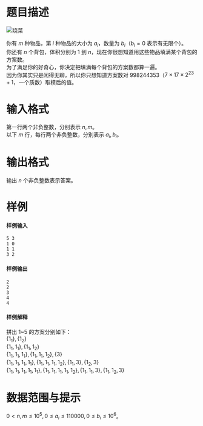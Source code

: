 
# 题目描述

![烧菜](/source/loj/556/img/aHR0cHM6Ly9pbWcuNTFub2QuY29tL3VwbG9hZC8wMDBGQzQ0RC8wOEQ1NzMxRjZBNzRENzIwMDAwMDAwMDAwMDAwMDA3Qy5wbmc=.png)

你有 $m$ 种物品，第 $i$ 种物品的大小为 $a_i$，数量为 $b_i$（$b_i=0$ 表示有无限个）。  
你还有 $n$ 个背包，体积分别为 $1$ 到 $n$，现在你很想知道用这些物品填满某个背包的方案数。  
为了满足你的好奇心，你决定把填满每个背包的方案数都算一遍。  
因为你其实只是闲得无聊，所以你只想知道方案数对 $998244353$（$7\times 17\times 2^{23}+1$，一个质数）取模后的值。  

# 输入格式

第一行两个非负整数，分别表示 $n,m$。  
以下 $m$ 行，每行两个非负整数，分别表示 $a_i,b_i$。

# 输出格式

输出 $n$ 个非负整数表示答案。

# 样例

#### 样例输入

```plain
5 3
1 0
1 1
3 2
```

#### 样例输出

```plain
2
2
3
4
4
```

#### 样例解释

拼出 $1$~$5$ 的方案分别如下：  
$\{1_1\},\{1_2\}$  
$\{1_1,1_1\},\{1_1,1_2\}$  
$\{1_1,1_1,1_1\},\{1_1,1_1,1_2\},\{3\}$  
$\{1_1,1_1,1_1,1_1\},\{1_1,1_1,1_1,1_2\},\{1_1,3\},\{1_2,3\}$  
$\{1_1,1_1,1_1,1_1,1_1\},\{1_1,1_1,1_1,1_1,1_2\},\{1_1,1_1,3\},\{1_1,1_2,3\}$

# 数据范围与提示

$0< n,m\le 10^5, 0\le a_i\le 110000,0\le b_i\le 10^6$。

